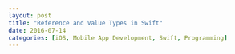 ```yaml
---
layout: post
title: "Reference and Value Types in Swift"
date: 2016-07-14
categories: [iOS, Mobile App Development, Swift, Programming]
---
```

